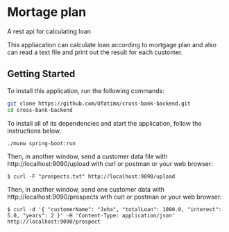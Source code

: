 # Mortage plan
A rest api for calculating loan

This appliacation can calculate loan according to mortgage plan and also can read a text file and print out the result for each customer.

## Getting Started

To install this application, run the following commands:

```bash
git clone https://github.com/Ufatima/cross-bank-backend.git
cd cross-bank-backend
```

To install all of its dependencies and start the application, follow the instructions below.
 
```bash
./mvnw spring-boot:run
```
Then, in another window, send a customer data file with http://localhost:9090/upload with curl or postman or your web browser: 

```
$ curl -F "prospects.txt" http://localhost:9090/upload
```
Then, in another window, send one customer data with http://localhost:9090/prospects with curl or postman or your web browser: 

```
$ curl -d '{ "customerName": "Juha", "totalLoan": 1000.0, "interest": 5.0, "years": 2 }' -H 'Content-Type: application/json' http://localhost:9090/prospect
```
